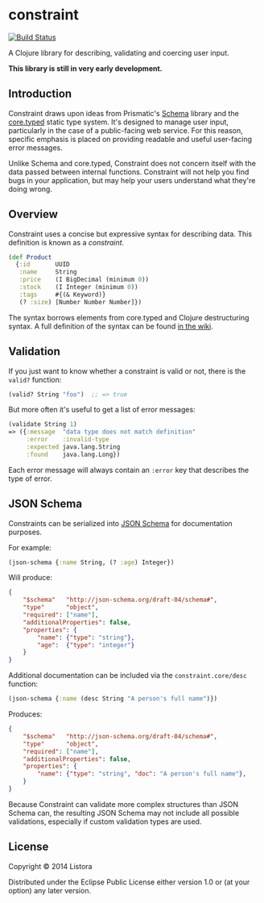 # constraint

[![Build Status](https://travis-ci.org/listora/constraint.png?branch=master)](https://travis-ci.org/listora/constraint)

A Clojure library for describing, validating and coercing user input.

**This library is still in very early development.**

## Introduction

Constraint draws upon ideas from Prismatic's [Schema][1] library and the
[core.typed][2] static type system. It's designed to manage user input,
particularly in the case of a public-facing web service. For this
reason, specific emphasis is placed on providing readable and useful
user-facing error messages.

Unlike Schema and core.typed, Constraint does not concern itself with
the data passed between internal functions. Constraint will not help
you find bugs in your application, but may help your users understand
what they're doing wrong.

[1]: https://github.com/Prismatic/schema
[2]: https://github.com/clojure/core.typed


## Overview

Constraint uses a concise but expressive syntax for describing data.
This definition is known as a *constraint*.

```clojure
(def Product
  {:id       UUID
   :name     String
   :price    (I BigDecimal (minimum 0))
   :stock    (I Integer (minimum 0))
   :tags     #{(& Keyword)}
   (? :size) [Number Number Number]})
```

The syntax borrows elements from core.typed and Clojure destructuring
syntax. A full definition of the syntax can be found [in the wiki][3].

[3]: https://github.com/listora/constraint/wiki/Syntax


## Validation

If you just want to know whether a constraint is valid or not, there
is the `valid?` function:

```clojure
(valid? String "foo")  ;; => true
```

But more often it's useful to get a list of error messages:

```clojure
(validate String 1)
=> ({:message  "data type does not match definition"
     :error    :invalid-type
     :expected java.lang.String
     :found    java.lang.Long})
```

Each error message will always contain an `:error` key that describes
the type of error.



## JSON Schema

Constraints can be serialized into [JSON Schema][1] for documentation
purposes.

[1]: http://json-schema.org/

For example:

```clojure
(json-schema {:name String, (? :age) Integer})
```

Will produce:

```json
{
    "$schema"   "http://json-schema.org/draft-04/schema#",
    "type"      "object",
    "required": ["name"],
    "additionalProperties": false,
    "properties": {
        "name": {"type": "string"},
        "age":  {"type": "integer"}
    }
}
```

Additional documentation can be included via the
`constraint.core/desc` function:

```clojure
(json-schema {:name (desc String "A person's full name")})
```

Produces:

```json
{
    "$schema"   "http://json-schema.org/draft-04/schema#",
    "type"      "object",
    "required": ["name"],
    "additionalProperties": false,
    "properties": {
        "name": {"type": "string", "doc": "A person's full name"},
    }
}
```

Because Constraint can validate more complex structures than JSON
Schema can, the resulting JSON Schema may not include all possible
validations, especially if custom validation types are used.


## License

Copyright © 2014 Listora

Distributed under the Eclipse Public License either version 1.0 or (at
your option) any later version.
